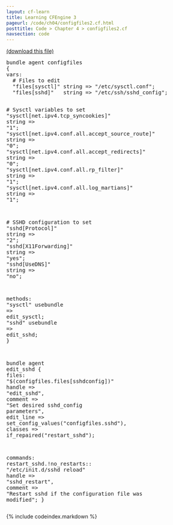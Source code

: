 ```yaml
---
layout: cf-learn
title: Learning CFEngine 3
pageurl: /code/ch04/configfiles2.cf.html
posttitle: Code > Chapter 4 > configfiles2.cf
navsection: code
---
```


[(download this file)](https://raw.github.com/zzamboni/cf-learn.info/master/src/ch04/configfiles2.cf)

<div class="highlight"><pre><span class="k">bundle</span> <span class="k">agent</span> <span class="nf">configfiles</span>
<span class="p">{</span>
<span class="kd">vars</span><span class="p">:</span>  
  <span class="c"># Files to edit</span>
  <span class="p">&quot;</span><span class="nv">files[sysctl]</span><span class="p">&quot;</span> <span class="kt">string</span> <span class="o">=&gt;</span> <span class="s">&quot;/etc/sysctl.conf&quot;</span><span class="p">;</span>
  <span class="p">&quot;</span><span class="nv">files[sshd]</span><span class="p">&quot;</span>   <span class="kt">string</span> <span class="o">=&gt;</span> <span class="s">&quot;/etc/ssh/sshd_config&quot;</span><span class="p">;</span>

  <span class="c"># Sysctl variables to set</span>
  <span class="p">&quot;</span><span class="nv">sysctl[net.ipv4.tcp_syncookies]</span><span class="p">&quot;</span>               <span class="kt">string</span> <span class="o">=&gt;</span> <span class="s">&quot;1&quot;</span><span class="p">;</span>
  <span class="p">&quot;</span><span class="nv">sysctl[net.ipv4.conf.all.accept_source_route]</span><span class="p">&quot;</span> <span class="kt">string</span> <span class="o">=&gt;</span> <span class="s">&quot;0&quot;</span><span class="p">;</span>
  <span class="p">&quot;</span><span class="nv">sysctl[net.ipv4.conf.all.accept_redirects]</span><span class="p">&quot;</span>    <span class="kt">string</span> <span class="o">=&gt;</span> <span class="s">&quot;0&quot;</span><span class="p">;</span>
  <span class="p">&quot;</span><span class="nv">sysctl[net.ipv4.conf.all.rp_filter]</span><span class="p">&quot;</span>           <span class="kt">string</span> <span class="o">=&gt;</span> <span class="s">&quot;1&quot;</span><span class="p">;</span>
  <span class="p">&quot;</span><span class="nv">sysctl[net.ipv4.conf.all.log_martians]</span><span class="p">&quot;</span>        <span class="kt">string</span> <span class="o">=&gt;</span> <span class="s">&quot;1&quot;</span><span class="p">;</span>

  <span class="c"># SSHD configuration to set</span>
  <span class="p">&quot;</span><span class="nv">sshd[Protocol]</span><span class="p">&quot;</span>                                <span class="kt">string</span> <span class="o">=&gt;</span> <span class="s">&quot;2&quot;</span><span class="p">;</span>
  <span class="p">&quot;</span><span class="nv">sshd[X11Forwarding]</span><span class="p">&quot;</span>                           <span class="kt">string</span> <span class="o">=&gt;</span> <span class="s">&quot;yes&quot;</span><span class="p">;</span>
  <span class="p">&quot;</span><span class="nv">sshd[UseDNS]</span><span class="p">&quot;</span>				  <span class="kt">string</span> <span class="o">=&gt;</span> <span class="s">&quot;no&quot;</span><span class="p">;</span>

<span class="kd">methods</span><span class="p">:</span>
  <span class="s">&quot;sysctl&quot;</span>  <span class="kr">usebundle</span> <span class="o">=&gt;</span> <span class="nf">edit_sysctl</span><span class="p">;</span>
  <span class="s">&quot;sshd&quot;</span>    <span class="kr">usebundle</span> <span class="o">=&gt;</span> <span class="nf">edit_sshd</span><span class="p">;</span>
<span class="p">}</span>

<span class="k">bundle</span> <span class="k">agent</span> <span class="nf">edit_sshd</span>
<span class="p">{</span>
<span class="kd">files</span><span class="p">:</span>
  <span class="s">&quot;</span><span class="si">$(configfiles.files[sshdconfig])</span><span class="s">&quot;</span>
    <span class="kr">handle</span> <span class="o">=&gt;</span> <span class="s">&quot;edit_sshd&quot;</span><span class="p">,</span>
    <span class="kr">comment</span> <span class="o">=&gt;</span> <span class="s">&quot;Set desired sshd_config parameters&quot;</span><span class="p">,</span>
    <span class="kr">edit_line</span> <span class="o">=&gt;</span> <span class="nf">set_config_values</span><span class="p">(</span><span class="s">&quot;configfiles.sshd&quot;</span><span class="p">),</span>
    <span class="kr">classes</span> <span class="o">=&gt;</span> <span class="nf">if_repaired</span><span class="p">(</span><span class="s">&quot;restart_sshd&quot;</span><span class="p">);</span>

<span class="kd">commands</span><span class="p">:</span>
  <span class="nc">restart_sshd.!no_restarts</span><span class="p">::</span>
    <span class="s">&quot;/etc/init.d/sshd reload&quot;</span>
      <span class="kr">handle</span> <span class="o">=&gt;</span> <span class="s">&quot;sshd_restart&quot;</span><span class="p">,</span>
      <span class="kr">comment</span> <span class="o">=&gt;</span> <span class="s">&quot;Restart sshd if the configuration file was modified&quot;</span><span class="p">;</span>
<span class="p">}</span>
</pre></div>


{% include codeindex.markdown %}
